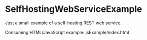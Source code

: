 # SelfHostingWebServiceExample
<p>Just a small example of a self-hosting REST web service.</p>
<p>Consuming HTML/JavaScript example: jsExample/index.html</p>
